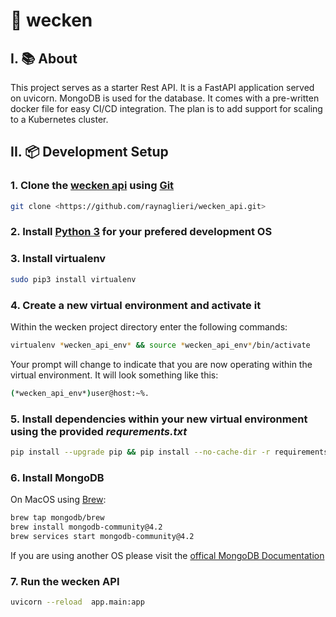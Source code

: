 # :sunrise_over_mountains: wecken

## I. :books: About

This project serves as a starter Rest API. It is a FastAPI application served on uvicorn. MongoDB is used for the database. It comes with a pre-written docker file for easy CI/CD integration. The plan is to add support for scaling to a Kubernetes cluster.

## II. :package: Development Setup

### 1. Clone the [wecken api](https://github.com/raynaglieri/wecken_api.git) using [Git](https://git-scm.com/book/en/v2/Getting-Started-Installing-Git)

```zsh
git clone <https://github.com/raynaglieri/wecken_api.git>
```

### 2. Install [**Python 3**](https://www.python.org/downloads/) for your prefered development OS

### 3. Install **virtualenv**

```zsh
sudo pip3 install virtualenv
```

### 4. Create a new virtual environment and activate it

Within the wecken project directory enter the following commands:

```zsh
virtualenv *wecken_api_env* && source *wecken_api_env*/bin/activate
```

Your prompt will change to indicate that you are now operating within the virtual environment. It will look something like this:

```zsh
(*wecken_api_env*)user@host:~%.
```

### 5. Install dependencies within your new virtual environment using the provided *requrements.txt*

```zsh
pip install --upgrade pip && pip install --no-cache-dir -r requirements.txt
```

### 6. Install MongoDB

On MacOS using [Brew](https://brew.sh/):

```zsh
brew tap mongodb/brew
brew install mongodb-community@4.2
brew services start mongodb-community@4.2
```

If you are using another OS please visit the [offical MongoDB Documentation](https://docs.mongodb.com/manual/administration/install-community/)

### 7. Run the wecken API

```zsh
uvicorn --reload  app.main:app
```
